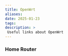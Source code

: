 ```yaml
---
title: OpenWrt
aliases: 
date: 2025-01-23
tags: 
description: > 
 Useful links about OpenWrt
---
```


### Home Router


